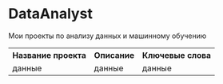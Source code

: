 # DataAnalyst
Мои проекты по анализу данных и машинному обучению
<table>
<tr><th>Название проекта</th><th>Описание</th><th>Ключевые слова</th></tr>
<tr><td>данные</td><td>данные</td><td>данные</td></tr>
</table>

